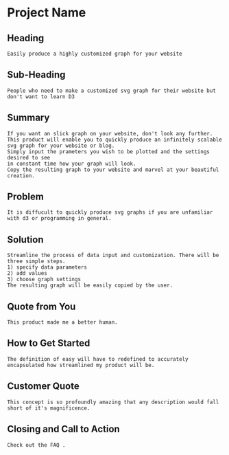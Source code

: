 # Project Name #

<!-- 
> This material was originally posted [here](http://www.quora.com/What-is-Amazons-approach-to-product-development-and-product-management). It is reproduced here for posterities sake.

There is an approach called "working backwards" that is widely used at Amazon. They work backwards from the customer, rather than starting with an idea for a product and trying to bolt customers onto it. While working backwards can be applied to any specific product decision, using this approach is especially important when developing new products or features.

For new initiatives a product manager typically starts by writing an internal press release announcing the finished product. The target audience for the press release is the new/updated product's customers, which can be retail customers or internal users of a tool or technology. Internal press releases are centered around the customer problem, how current solutions (internal or external) fail, and how the new product will blow away existing solutions.

If the benefits listed don't sound very interesting or exciting to customers, then perhaps they're not (and shouldn't be built). Instead, the product manager should keep iterating on the press release until they've come up with benefits that actually sound like benefits. Iterating on a press release is a lot less expensive than iterating on the product itself (and quicker!).

If the press release is more than a page and a half, it is probably too long. Keep it simple. 3-4 sentences for most paragraphs. Cut out the fat. Don't make it into a spec. You can accompany the press release with a FAQ that answers all of the other business or execution questions so the press release can stay focused on what the customer gets. My rule of thumb is that if the press release is hard to write, then the product is probably going to suck. Keep working at it until the outline for each paragraph flows. 

Oh, and I also like to write press-releases in what I call "Oprah-speak" for mainstream consumer products. Imagine you're sitting on Oprah's couch and have just explained the product to her, and then you listen as she explains it to her audience. That's "Oprah-speak", not "Geek-speak".

Once the project moves into development, the press release can be used as a touchstone; a guiding light. The product team can ask themselves, "Are we building what is in the press release?" If they find they're spending time building things that aren't in the press release (overbuilding), they need to ask themselves why. This keeps product development focused on achieving the customer benefits and not building extraneous stuff that takes longer to build, takes resources to maintain, and doesn't provide real customer benefit (at least not enough to warrant inclusion in the press release).
 -->
 
## Heading ##
	Easily produce a highly customized graph for your website
## Sub-Heading ##
  	People who need to make a customized svg graph for their website but don't want to learn D3

## Summary ##
	If you want an slick graph on your website, don't look any further. 
	This product will enable you to quickly produce an infinitely scalable svg graph for your website or blog. 
	Simply input the prameters you wish to be plotted and the settings desired to see 
	in constant time how your graph will look. 
	Copy the resulting graph to your website and marvel at your beautiful creation. 

## Problem ##
	It is diffucult to quickly produce svg graphs if you are unfamiliar with d3 or programming in general.

## Solution ##
	Streamline the process of data input and customization. There will be three simple steps.
	1) specify data parameters
	2) add values
	3) choose graph settings
	The resulting graph will be easily copied by the user. 

## Quote from You ##
	This product made me a better human. 

## How to Get Started ##
	The definition of easy will have to redefined to accurately encapsulated how streamlined my product will be.

## Customer Quote ##
	This concept is so profoundly amazing that any description would fall short of it's magnificence. 

## Closing and Call to Action ##
	Check out the FAQ .
